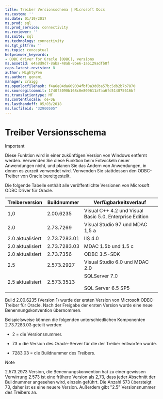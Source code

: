 ```yaml
---
title: Treiber Versionsschema | Microsoft Docs
ms.custom: ''
ms.date: 01/19/2017
ms.prod: sql
ms.prod_service: connectivity
ms.reviewer: ''
ms.suite: sql
ms.technology: connectivity
ms.tgt_pltfrm: ''
ms.topic: conceptual
helpviewer_keywords:
- ODBC driver for Oracle [ODBC], versions
ms.assetid: e4a8d9d7-8aba-48ab-8be6-1a6129adfb8f
caps.latest.revision: 8
author: MightyPen
ms.author: genemi
manager: craigg
ms.openlocfilehash: f4a6e04da609034fbf0a3d0ba57bc5db2b7b7870
ms.sourcegitcommit: 1740f3090b168c0e809611a7aa6fd514075616bf
ms.translationtype: MT
ms.contentlocale: de-DE
ms.lasthandoff: 05/03/2018
ms.locfileid: "32900505"
---
```

# <a name="driver-version-scheme"></a>Treiber Versionsschema
> [!IMPORTANT]  
>  Diese Funktion wird in einer zukünftigen Version von Windows entfernt werden. Verwenden Sie diese Funktion beim Entwickeln neuer Anwendungen nicht, und planen Sie das Ändern von Anwendungen, in denen es zurzeit verwendet wird. Verwenden Sie stattdessen den ODBC-Treiber von Oracle bereitgestellt.  
  
 Die folgende Tabelle enthält alle veröffentlichte Versionen von Microsoft ODBC Driver für Oracle.  
  
|Treiberversion|Buildnummer|Verfügbarkeitsverlauf|  
|--------------------|------------------|--------------------------|  
|1,0|2.00.6235|Visual C++ 4.2 und Visual Basic 5.0, Enterprise Edition|  
|2.0|2.73.7269|Visual Studio 97 und MDAC 1,5 a|  
|2.0 aktualisiert|2.73.7283.01|IIS 4.0|  
|2.0 aktualisiert|2.73.7283.03|MDAC 1.5b und 1.5 c|  
|2.0 aktualisiert|2.73.7356|ODBC 3.5-SDK|  
|2.5|2.573.2927|Visual Studio 6.0 und MDAC 2.0|  
|2.5 aktualisiert|2.573.3513|SQLServer 7.0<br /><br /> SQL Server 6.5 SP5|  
  
 Build 2.00.6235 (Version 1) wurde der ersten Version von Microsoft ODBC-Treiber für Oracle. Nach der Freigabe der ersten Version wurde eine neue Benennungskonvention übernommen.  
  
 Beispielsweise können die folgenden unterschiedlichen Komponenten 2.73.7283.03 geteilt werden:  
  
-   2 = die Versionsnummer.  
  
-   73 = die Version des Oracle-Server für die der Treiber entworfen wurde.  
  
-   7283.03 = die Buildnummer des Treibers.  
  
> [!NOTE]  
>  2.573.2973 Version, die Benennungskonvention hat zu einer gewissen Verwirrung 2.573 ist eine frühere Version als 2,73, dass jeder Abschnitt der Buildnummer angesehen wird, einzeln geführt. Die Anzahl 573 übersteigt 73, daher ist es eine neuere Version. Außerdem gibt "2.5" Versionsnummer des Treibers an.
